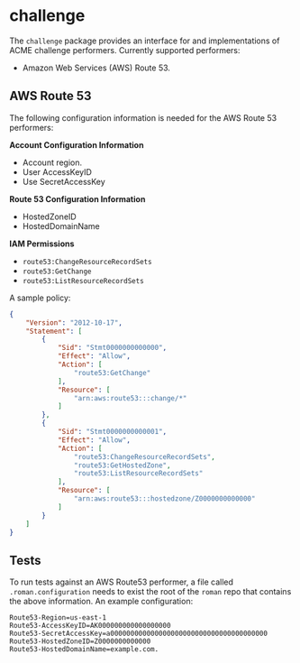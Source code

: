 # challenge

The `challenge` package provides an interface for and implementations of ACME
challenge performers. Currently supported performers:

* Amazon Web Services (AWS) Route 53.

## AWS Route 53

The following configuration information is needed for the AWS Route 53 performers:

**Account Configuration Information**

* Account region.
* User AccessKeyID
* Use SecretAccessKey

**Route 53 Configuration Information**

* HostedZoneID
* HostedDomainName

**IAM Permissions**

* `route53:ChangeResourceRecordSets`
* `route53:GetChange`
* `route53:ListResourceRecordSets`

A sample policy:

```json
{
    "Version": "2012-10-17",
    "Statement": [
        {
            "Sid": "Stmt0000000000000",
            "Effect": "Allow",
            "Action": [
                "route53:GetChange"
            ],
            "Resource": [
                "arn:aws:route53:::change/*"
            ]
        },
        {
            "Sid": "Stmt0000000000001",
            "Effect": "Allow",
            "Action": [
                "route53:ChangeResourceRecordSets",
                "route53:GetHostedZone",
                "route53:ListResourceRecordSets"
            ],
            "Resource": [
                "arn:aws:route53:::hostedzone/Z0000000000000"
            ]
        }
    ]
}
```

## Tests

To run tests against an AWS Route53 performer, a file called
`.roman.configuration` needs to exist the root of the `roman` repo that
contains the above information. An example configuration:

```
Route53-Region=us-east-1
Route53-AccessKeyID=AK000000000000000000
Route53-SecretAccessKey=a000000000000000000000000000000000000000
Route53-HostedZoneID=Z0000000000000
Route53-HostedDomainName=example.com.
```
